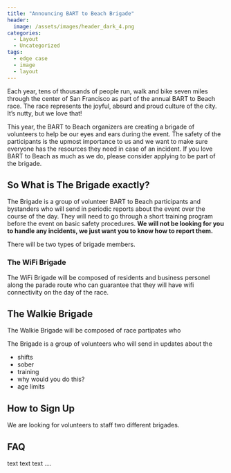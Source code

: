 ```yaml
---
title: "Announcing BART to Beach Brigade"
header:
  image: /assets/images/header_dark_4.png
categories:
  - Layout
  - Uncategorized
tags:
  - edge case
  - image
  - layout
---
```


Each year, tens of thousands of people run, walk and bike seven miles through the center
of San Francisco as part of the annual BART to Beach race. The race represents the joyful,
absurd and proud culture of the city. It’s nutty, but we love that!

This year, the BART to Beach organizers are creating a brigade of volunteers to help be our eyes and ears during the event. The safety of the participants is the upmost importance to us and we want to make sure everyone has the resources they need in case of an incident. If you love BART to Beach as much as we do, please consider applying to be part of the brigade.

## So What is The Brigade exactly?

The Brigade is a group of volunteer BART to Beach participants and bystanders who will send in periodic reports about the event over the course of the day. They will need to go through a short training program before the event on basic safety procedures. **We will not be looking for you to handle any incidents, we just want you to know how to report them.**

There will be two types of brigade members.


### The WiFi Brigade
The WiFi Brigade will be composed of residents and business personel along the parade route who can guarantee that they will have wifi connectivity on the day of the race.

## The Walkie Brigade
The Walkie Brigade will be composed of race partipates who

The Brigade is a group of volunteers who will send in updates about the
* shifts
* sober
* training
* why would you do this?
* age limits

## How to Sign Up

We are looking for volunteers to staff two different brigades.


## FAQ


text text text ....
